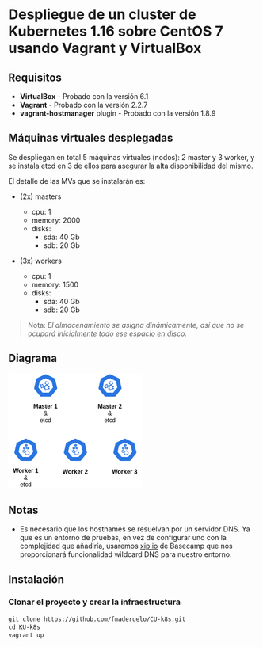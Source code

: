 # Despliegue de un cluster de Kubernetes 1.16 sobre CentOS 7 usando Vagrant y VirtualBox

## Requisitos
* **VirtualBox** - Probado con la versión 6.1
* **Vagrant** - Probado con la versión 2.2.7
* **vagrant-hostmanager** plugin - Probado con la versión 1.8.9

## Máquinas virtuales desplegadas
Se despliegan en total 5 máquinas virtuales (nodos): 2 master y 3 worker, y se instala etcd en 3 de ellos para asegurar la alta disponibilidad del mismo.

El detalle de las MVs que se instalarán es:

* (2x) masters
    * cpu: 1
    * memory: 2000
    * disks:
        * sda: 40 Gb
        * sdb: 20 Gb

* (3x) workers
    * cpu: 1
    * memory: 1500
    * disks:
        * sda: 40 Gb
        * sdb: 20 Gb

> Nota: *El almacenamiento se asigna dinámicamente, así que no se ocupará inicialmente todo ese espacio en disco.*

## Diagrama

![GitHub Logo](/images/Entorno.png)


## Notas

* Es necesario que los hostnames se resuelvan por un servidor DNS. Ya que es un entorno de pruebas, en vez de configurar uno con la complejidad que añadiría, usaremos [xip.io](http://xip.io) de Basecamp que nos proporcionará funcionalidad wildcard DNS para nuestro entorno.

## Instalación
### Clonar el proyecto y crear la infraestructura
```
git clone https://github.com/fmaderuelo/CU-k8s.git
cd KU-k8s
vagrant up
```




